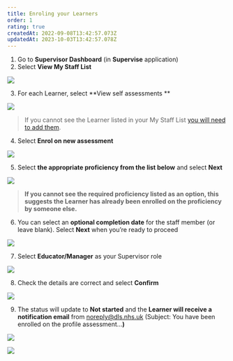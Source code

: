 ```yaml
---
title: Enroling your Learners
order: 1
rating: true
createdAt: 2022-09-08T13:42:57.073Z
updatedAt: 2023-10-03T13:42:57.078Z
---
```

1. Go to **Supervisor Dashboard** (in **Supervise** application)
2. Select **View My Staff List**

![](/img/enrolling_1.png)

3. For each Learner, select **View self assessments  **

![](/img/enrolling_2.png)

> If you cannot see the Learner listed in your My Staff List [you will need to add them](/educator/user-guide/03-staff-list/adding-delegates-to-your-staff-list).

4. Select **Enrol on new assessment**

![](/img/enrolling_3.png)

5. Select **the appropriate proficiency from the list below** and select **Next**

![](/img/enrolling_4.png)

> **If you cannot see the required proficiency listed as an option, this suggests the Learner has already been enrolled on the proficiency by someone else.** 

6. You can select an **optional completion date** for the staff member (or leave blank). Select **Next** when you’re ready to proceed 

![](/img/enrolling_5.png)

7. Select **Educator/Manager** as your Supervisor role

![](/img/enrolling_6.png)

8. Check the details are correct and select **Confirm**

![](/img/enrolling_7.png)

9. The status will update to **Not started** and the **Learner will receive a notification email** from noreply@dls.nhs.uk (Subject: You have been enrolled on the profile assessment...**)** 

![](/img/enrolling_8.png)

![](/img/enrolling_9.png)